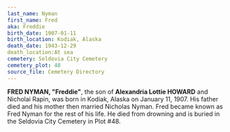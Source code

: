 ```yaml
---
last_name: Nyman
first_name: Fred
aka: Freddie
birth_date: 1907-01-11
birth_location: Kodiak, Alaska
death_date: 1943-12-29
death_location:At sea
cemetery: Seldovia City Cemetery
cemetery_plot: 48
source_file: Cemetery Directory
---
```

**FRED NYMAN, "Freddie"**, the son of **Alexandria Lottie HOWARD** and Nicholai Rapin, was born in Kodiak, Alaska on January 11, 1907. His father died and his mother then married Nicholas Nyman. Fred became known as Fred Nyman for the rest of his life. He died from drowning and is buried in the Seldovia City Cemetery in Plot #48.  
